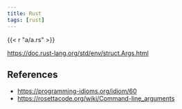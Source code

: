 ```yaml
---
title: Rust
tags: [rust]
---
```


{{< r "a/a.rs" >}}

<https://doc.rust-lang.org/std/env/struct.Args.html>

## References

- <https://programming-idioms.org/idiom/60>
- <https://rosettacode.org/wiki/Command-line_arguments>
